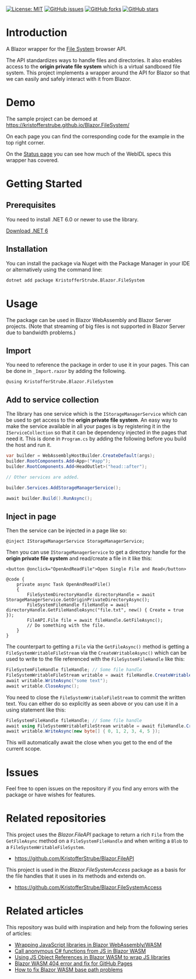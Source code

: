 [![License: MIT](https://img.shields.io/badge/License-MIT-yellow.svg)](/LICENSE.md)
[![GitHub issues](https://img.shields.io/github/issues/KristofferStrube/Blazor.FileSystem)](https://github.com/KristofferStrube/Blazor.FileSystem/issues)
[![GitHub forks](https://img.shields.io/github/forks/KristofferStrube/Blazor.FileSystem)](https://github.com/KristofferStrube/Blazor.FileSystem/network/members)
[![GitHub stars](https://img.shields.io/github/stars/KristofferStrube/Blazor.FileSystem)](https://github.com/KristofferStrube/Blazor.FileSystem/stargazers)

<!-- [![NuGet Downloads (official NuGet)](https://img.shields.io/nuget/dt/KristofferStrube.Blazor.FileSystem?label=NuGet%20Downloads)](https://www.nuget.org/packages/KristofferStrube.Blazor.FileSystem/)  -->

# Introduction
A Blazor wrapper for the [File System](https://fs.spec.whatwg.org/) browser API.

The API standardizes ways to handle files and directories. It also enables access to the **origin private file system** which is a virtual sandboxed file system. This project implements a wrapper around the API for Blazor so that we can easily and safely interact with it from Blazor.

# Demo
The sample project can be demoed at https://kristofferstrube.github.io/Blazor.FileSystem/

On each page you can find the corresponding code for the example in the top right corner.

On the [Status page](https://kristofferstrube.github.io/Blazor.FileSystem/Status) you can see how much of the WebIDL specs this wrapper has covered.

# Getting Started
## Prerequisites
You need to install .NET 6.0 or newer to use the library.

[Download .NET 6](https://dotnet.microsoft.com/download/dotnet/6.0)

## Installation
You can install the package via Nuget with the Package Manager in your IDE or alternatively using the command line:
```bash
dotnet add package KristofferStrube.Blazor.FileSystem
```

# Usage
The package can be used in Blazor WebAssembly and Blazor Server projects. (Note that streaming of big files is not supported in Blazor Server due to bandwidth problems.)
## Import
You need to reference the package in order to use it in your pages. This can be done in `_Import.razor` by adding the following.
```razor
@using KristofferStrube.Blazor.FileSystem
```
## Add to service collection
The library has one service which is the `IStorageManagerService` which can be used to get access to the **origin private file system**. An easy way to make the service available in all your pages is by registering it in the `IServiceCollection` so that it can be dependency injected in the pages that need it. This is done in `Program.cs` by adding the following before you build the host and run it.
```csharp
var builder = WebAssemblyHostBuilder.CreateDefault(args);
builder.RootComponents.Add<App>("#app");
builder.RootComponents.Add<HeadOutlet>("head::after");

// Other services are added.

builder.Services.AddStorageManagerService();

await builder.Build().RunAsync();
```
## Inject in page
Then the service can be injected in a page like so:
```razor
@inject IStorageManagerService StorageManagerService;
```
Then you can use `IStorageManagerService` to get a directory handle for the **origin private file system** and read/create a file in it like this:
```razor
<button @onclick="OpenAndReadFile">Open Single File and Read</button>

@code {
    private async Task OpenAndReadFile()
    {
        FileSystemDirectoryHandle directoryHandle = await StorageManagerService.GetOriginPrivateDirectoryAsync();
        FileSystemFileHandle fileHandle = await directoryHandle.GetFileHandleAsync("file.txt", new() { Create = true });
        FileAPI.File file = await fileHandle.GetFileAsync();
        // Do something with the file.
    }
}
```

The counterpart to getting a `File` via the `GetFileAsync()` method is getting a `FileSystemWritableFileStream` via the `CreateWritableAsync()` which can be used to write to the file referenced with the `FileSystemFileHandle` like this:
```csharp
FileSystemFileHandle fileHandle; // Some file handle
FileSystemWritableFileStream writable = await fileHandle.CreateWritableAsync();
await writable.WriteAsync("some text");
await writable.CloseAsync();
```
You need to close the `FileSystemWritableFileStream` to commit the written text. You can either do so explicitly as seen above or you can use it in a using statement like this:
```csharp
FileSystemFileHandle fileHandle; // Some file handle
await using FileSystemWritableFileStream writable = await fileHandle.CreateWritableAsync();
await writable.WriteAsync(new byte[] { 0, 1, 2, 3, 4, 5 });
```
This will automatically await the close when you get to the end of the current scope.

# Issues
Feel free to open issues on the repository if you find any errors with the package or have wishes for features.

# Related repositories
This project uses the *Blazor.FileAPI* package to return a rich `File` from the `GetFileAsync` method on a `FileSystemFileHandle` and when writing a `Blob` to a `FileSystemWritableFileSystem`.
- https://github.com/KristofferStrube/Blazor.FileAPI

This project is used in the *Blazor.FileSystemAccess* package as a basis for the file handles that it uses in its methods and extends on.
- https://github.com/KristofferStrube/Blazor.FileSystemAccess

# Related articles
This repository was build with inspiration and help from the following series of articles:

- [Wrapping JavaScript libraries in Blazor WebAssembly/WASM](https://blog.elmah.io/wrapping-javascript-libraries-in-blazor-webassembly-wasm/)
- [Call anonymous C# functions from JS in Blazor WASM](https://blog.elmah.io/call-anonymous-c-functions-from-js-in-blazor-wasm/)
- [Using JS Object References in Blazor WASM to wrap JS libraries](https://blog.elmah.io/using-js-object-references-in-blazor-wasm-to-wrap-js-libraries/)
- [Blazor WASM 404 error and fix for GitHub Pages](https://blog.elmah.io/blazor-wasm-404-error-and-fix-for-github-pages/)
- [How to fix Blazor WASM base path problems](https://blog.elmah.io/how-to-fix-blazor-wasm-base-path-problems/)

